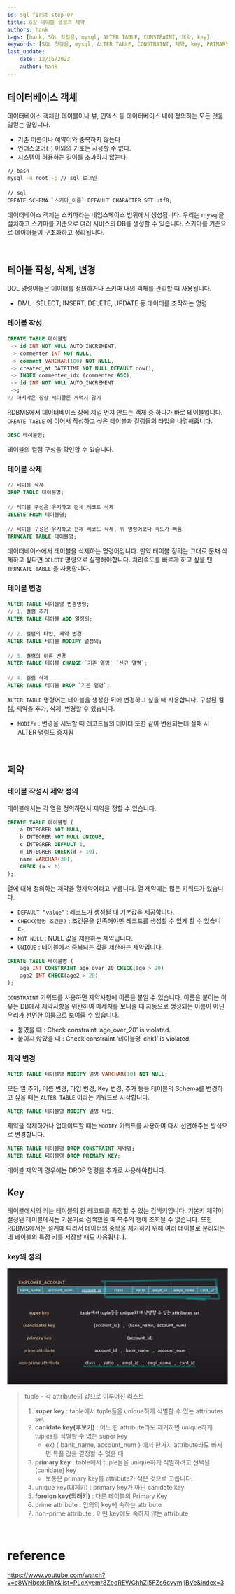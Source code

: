 ```yaml
---
id: sql-first-step-07
title: 6장 테이블 생성과 제약
authors: hank
tags: [hank, SQL 첫걸음, mysql, ALTER TABLE, CONSTRAINT, 제약, key]
keywords: [SQL 첫걸음, mysql, ALTER TABLE, CONSTRAINT, 제약, key, PRIMARY KEY]
last_update:
    date: 12/16/2023
    author: hank
---
```



## 데이터베이스 객체

데이터베이스 객체란 테이블이나 뷰, 인덱스 등 데이터베이스 내에 정의하는 모든 것을 일컫는 말입니다.

- 기존 이름이나 예약어와 중복하지 않는다
- 언더스코어(_) 이외의 기호는 사용할 수 없다.
- 시스템이 허용하는 길이를 초과하지 않는다.

```bash
// bash
mysql -u root -p // sql 로그인 

// sql
CREATE SCHEMA `스키마_이름` DEFAULT CHARACTER SET utf8;
```

데이터베이스 객체는 스키마라는 네임스페이스 범위에서 생성됩니다. 우리는 mysql을 설치하고 스키마를 기준으로 여러 서비스의 DB를 생성할 수 있습니다. 스키마를 기준으로 데이터들이 구조화하고 정리됩니다.
<br/>


<br/>


## 테이블 작성, 삭제, 변경

DDL 명령어들은 데이터를 정의하거나 스키마 내의 객체를 관리할 때 사용됩니다.

- DML : SELECT, INSERT, DELETE, UPDATE 등 데이터를 조작하는 명령
  <br/>


### 테이블 작성

```sql
CREATE TABLE 테이블명
 -> id INT NOT NULL AUTO_INCREMENT,
 -> commenter INT NOT NULL,
 -> comment VARCHAR(100) NOT NULL,
 -> created_at DATETIME NOT NULL DEFAULT now(),
 -> INDEX commenter_idx (commenter ASC),
 -> id INT NOT NULL AUTO_INCREMENT
 ->;
// 마지막은 항상 세미콜론 까먹지 않기
```

RDBMS에서 데이터베이스 상에 제일 먼저 만드는 객체 중 하나가 바로 테이블입니다. `CREATE TABLE` 에 이어서 작성하고 싶은 테이블과 컬럼들의 타입을 나열해줍니다.

```sql
DESC 테이블명;
```

테이블의 컬럼 구성을 확인할 수 있습니다.
<br/>


### 테이블 삭제

```sql
// 테이블 삭제
DROP TABLE 테이블명;

// 테이블 구성은 유지하고 전체 레코드 삭제
DELETE FROM 테이블명;

// 테이블 구성은 유지하고 전체 레코드 삭제, 위 명령어보다 속도가 빠름
TRUNCATE TABLE 테이블명;
```

데이터베이스에서 테이블을 삭제하는 명령어입니다. 만약 테이블 정의는 그대로 둔채 삭제하고 싶다면 `DELETE` 명령으로 실행해야합니다. 처리속도를 빠르게 하고 싶을 땐 `TRUNCATE TABLE` 을 사용합니다.
<br/>


### 테이블 변경

```sql
ALTER TABLE 테이블명 변경명령;
// 1. 컬럼 추가
ALTER TABLE 테이블 ADD 열정의;

// 2. 컬럼의 타입, 제약 변경
ALTER TABLE 테이블 MODIFY 열정의;

// 3. 컬럼의 이름 변경
ALTER TABLE 테이블 CHANGE `기존 열명` `신규 열명`;

// 4. 컬럼 삭제
ALTER TABLE 테이블 DROP `기존 열명`;
```

`ALTER TABLE` 명령어는 테이블을 생성한 뒤에 변경하고 싶을 때 사용합니다. 구성된 컬럼, 제약을 추가, 삭제, 변경할 수 있습니다.

- `MODIFY` : 변경을 시도할 때 레코드들의 데이터 또한 같이 변환되는데 실패 시 ALTER 명령도 중지됨
  <br/>


<br/>


## 제약

### 테이블 작성시 제약 정의

테이블에서는 각 열을 정의하면서 제약을 정할 수 있습니다.

```sql
CREATE TABLE 테이블명 (
	a INTEGRER NOT NULL,
	b INTEGRER NOT NULL UNIQUE,
	c INTEGRER DEFAULT 1,
	d INTEGRER CHECK(d > 10),
	name VARCHAR(30),
	CHECK (a < b)
);
```

열에 대해 정의하는 제약을 열제약이라고 부릅니다. 열 제약에는 많은 키워드가 있습니다.

- `DEFAULT “value”` : 레코드가 생성될 때 기본값을 제공합니다.
- `CHECK(열명 조건문)` : 조건문을 만족해야만 레코드를 생성할 수 있게 할 수 있습니다.
- `NOT NULL` : NULL 값을 제한하는 제약입니다.
- `UNIQUE` : 테이블에서 중복되는 값을 제한하는 제약입니다.

```sql
CREATE TABLE 테이블명 (
	age INT CONSTRAINT age_over_20 CHECK(age > 20)
	age2 INT CHECK(age2 > 20)
);
```

`CONSTRAINT` 키워드를 사용하면 제약사항에 이름을 붙일 수 있습니다. 이름을 붙이는 이유는 DB에서 제약사항을 위반하여 메세지를 보내줄 때 자동으로 생성되는 이름이 아닌 우리가 선언한 이름으로 보여줄 수 있습니다.

- 붙였을 때 : Check constraint ‘age_over_20’ is violated.
- 붙이지 않았을 때 : Check constraint ‘테이블명_chk1’ is violated.
  <br/>


### 제약 변경

```sql
ALTER TABLE 테이블명 MODIFY 열명 VARCHAR(10) NOT NULL;
```

모든 열 추가, 이름 변경, 타입 변경, Key 변경, 추가 등등 테이블의 Schema를 변경하고 싶을 때는 `ALTER TABLE` 이라는 키워드로 시작합니다.

```sql
ALTER TABLE 테이블명 MODIFY 열명 타입;
```

제약을 삭제하거나 업데이트할 때는 `MODIFY` 키워드를 사용하여 다시 선언해주는 방식으로 변경합니다.

```sql
ALTER TABLE 테이블명 DROP CONSTRAINT 제약명;
ALTER TABLE 테이블명 DROP PRIMARY KEY;
```

테이블 제약의 경우에는 DROP 명령을 추가로 사용해야합니다.
<br/>

## Key

테이블에서의 키는 테이블의 한 레코드를 특정할 수 있는 검색키입니다. 기본키 제약이 설정된 테이블에서는 기본키로 검색했을 때 복수의 행이 조회될 수 없습니다. 또한 RDBMS에서는 설계에 따라서 데이터의 중복을 제거하기 위해 여러 테이블로 분리되는데 테이블의 특정 키를 저장할 때도 사용됩니다.

### key의 정의

![sql-first-step-25](../img/sql-first-step-25.png)

> tuple - 각 attribute의 값으로 이루어진 리스트
> 1. **super key** : table에서 tuple들을 unique하게 식별할 수 있는 attributes set
> 2. **canidate key(후보키)** : 어느 한 attribute라도 제거하면 unique하게 tuples를 식별할 수 없는 super key 
>    - ex) { bank_name, account_num } 에서 한가지 attribute라도 빠지면 튜플 값을 결정할 수 없을 때
> 3. **primary key** : table에서 tuple들을 unique하게 식별하려고 선택된 (canidate) key 
>    - 보통은 primary key를 attribute가 적은 것으로 고릅니다.
> 4. unique key(대체키) : primary key가 아닌 canidate key
> 5. **foreign key(외래키)** : 다른 테이블의 Primary Key
> 6. prime attribute : 임의의 key에 속하는 attribute
> 7. non-prime attribute : 어떤 key에도 속하지 않는 attribute

<br/>

# reference

https://www.youtube.com/watch?v=c8WNbcxkRhY&list=PLcXyemr8ZeoREWGhhZi5FZs6cvymjIBVe&index=3